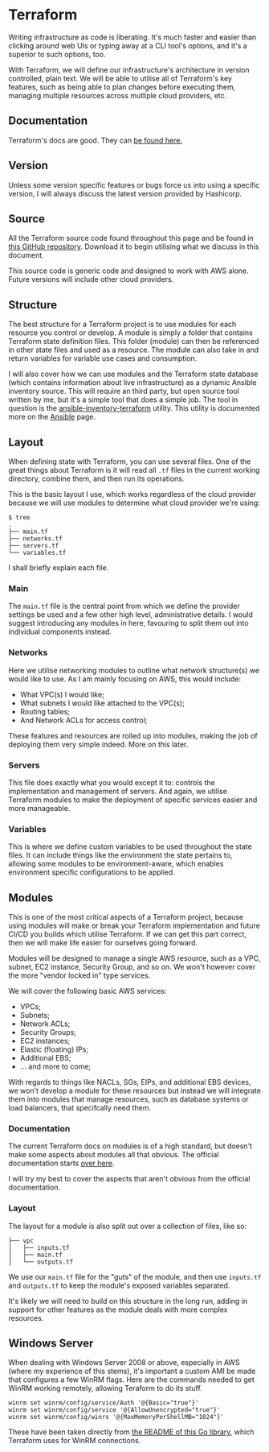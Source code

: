 # Terraform
Writing infrastructure as code is liberating. It's much faster and easier than clicking around web UIs or typing away at a CLI tool's options, and it's a superior to such options, too.

With Terraform, we will define our infrastructure's architecture in version controlled, plain text. We will be able to utilise all of Terraform's key features, such as being able to plan changes before executing them, managing multiple resources across mutliple cloud providers, etc.

## Documentation
Terraform's docs are good. They can [be found here.](https://www.terraform.io/docs/index.html)

## Version
Unless some version specific features or bugs force us into using a specific version, I will always discuss the latest version provided by Hashicorp.

## Source
All the Terraform source code found throughout this page and be found in [this GitHub repository](https://github.com/mrcrilly/terraform-modules). Download it to begin utilising what we discuss in this document.

This source code is generic code and designed to work with AWS alone. Future versions will include other cloud providers.

## Structure
The best structure for a Terraform project is to use modules for each resource you control or develop. A module is simply a folder that contains Terraform state definition files. This folder (module) can then be referenced in other state files and used as a resource. The module can also take in and return variables for variable use cases and consumption.

I will also cover how we can use modules and the Terraform state database (which contains information about live infrastructure) as a dynamic Ansible inventory source. This will require an third party, but open source tool written by me, but it's a simple tool that does a simple job. The tool in question is the [ansible-inventory-terraform](https://github.com/mrcrilly/ansible-inventory-terraform) utility. This utility is documented more on the [Ansible](../ansible/terraform_inventory.md) page.

## Layout
When defining state with Terraform, you can use several files. One of the great things about Terraform is it will read all `.tf` files in the current working directory, combine them, and then run its operations.

This is the basic layout I use, which works regardless of the cloud provider because we will use modules to determine what cloud provider we're using:

```
$ tree
.
├── main.tf
├── networks.tf
├── servers.tf
└── variables.tf
```

I shall briefly explain each file.

### Main
The `main.tf` file is the central point from which we define the provider settings be used and a few other high level, administrative details. I would suggest introducing any modules in here, favouring to split them out into individual components instead.

### Networks
Here we utilise networking modules to outline what network structure(s) we would like to use. As I am mainly focusing on AWS, this would include:

- What VPC(s) I would like;
- What subnets I would like attached to the VPC(s);
- Routing tables;
- And Network ACLs for access control;

These features and resources are rolled up into modules, making the job of deploying them very simple indeed. More on this later.

### Servers
This file does exactly what you would except it to: controls the implementation and management of servers. And again, we utilise Terraform modules to make the deployment of specific services easier and more manageable. 

### Variables
This is where we define custom variables to be used throughout the state files. It can include things like the environment the state pertains to, allowing some modules to be environment-aware, which enables environment specific configurations to be applied.

## Modules
This is one of the most critical aspects of a Terraform project, because using modules will make or break your Terraform implementation and future CI/CD you builds which utilise Terraform. If we can get this part correct, then we will make life easier for ourselves going forward.

Modules will be designed to manage a single AWS resource, such as a VPC, subnet, EC2 instance, Security Group, and so on. We won't however cover the more "vendor locked in" type services.

We will cover the following basic AWS services:

- VPCs;
- Subnets;
- Network ACLs;
- Security Groups;
- EC2 instances;
- Elastic (floating) IPs;
- Additional EBS;
- ... and more to come;

With regards to things like NACLs, SGs, EIPs, and additional EBS devices, we won't develop a module for these resources but instead we will integrate them into modules that manage resources, such as database systems or load balancers, that specifcally need them.

### Documentation
The current Terraform docs on modules is of a high standard, but doesn't make some aspects about modules all that obvious. The official documentation starts [over here](https://www.terraform.io/docs/modules/index.html).

I will try my best to cover the aspects that aren't obvious from the official documentation.

### Layout
The layout for a module is also split out over a collection of files, like so:

```
├── vpc
│   ├── inputs.tf
│   ├── main.tf
│   └── outputs.tf
```

We use our `main.tf` file for the "guts" of the module, and then use `inputs.tf` and `outputs.tf` to keep the module's exposed variables separated.

It's likely we will need to build on this structure in the long run, adding in support for other features as the module deals with more complex resources.

## Windows Server
When dealing with Windows Server 2008 or above, especially in AWS (where my experience of this stems), it's important a custom AMI be made that configures a few WinRM flags. Here are the commands needed to get WinRM working remotely, allowing Teraform to do its stuff.

```
winrm set winrm/config/service/Auth '@{Basic="true"}'
winrm set winrm/config/service '@{AllowUnencrypted="true"}'
winrm set winrm/config/winrs '@{MaxMemoryPerShellMB="1024"}'
```

These have been taken directly from [the README of this Go library](https://github.com/masterzen/winrm), which Terraform uses for WinRM connections.